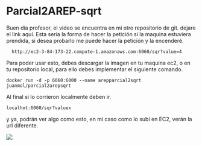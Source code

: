 # Parcial2AREP-sqrt

Buen día profesor, el video se encuentra en mi otro repositorio de git. dejare el link aquí.
Esta sería la forma de hacer la petición si la maquina estuviera prendida, si desea probarlo me puede hacer la petición y la encenderé.

```
  http://ec2-3-84-173-22.compute-1.amazonaws.com:6060/sqr?value=4
```

Para poder usar esto, debes descargar la imagen en tu maquina ec2, o en tu repositorio local, para ello debes implementar el siguiente comando.

```
docker run -d -p 6060:6000 --name arepparcial2sqrt juanmol/parcial2arepsqrt
````
Al final si lo corrieron localmente deben ir.

```
localhot:6060/sqr?valuex
```

y ya, podrán ver algo como esto, en mi caso como lo subí en EC2, verán la url diferente.

![](fotos/Captura.PNG)
